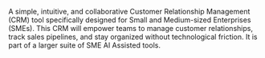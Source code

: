 A simple, intuitive, and collaborative Customer Relationship Management (CRM) tool specifically designed for Small and Medium-sized Enterprises (SMEs). This CRM will empower teams to manage customer relationships, track sales pipelines, and stay organized without technological friction. It is part of a larger suite of SME AI Assisted tools.
